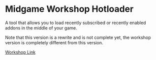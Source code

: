 # Midgame Workshop Hotloader
A tool that allows you to load recently subscribed or recently enabled addons in the middle of your game.

Note that this version is a rewrite and is not complete yet, the workshop version is completely different from this version.

[Workshop Link](https://steamcommunity.com/sharedfiles/filedetails/?id=2885846408)
